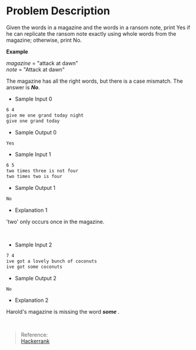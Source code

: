 # Problem Description

Given the words in a magazine and the words in a ransom note, print Yes if he can replicate the ransom note exactly using whole words from the magazine; otherwise, print No.

**Example**

*magazine* = "attack at dawn"  
*note* = "Attack at dawn"

The magazine has all the right words, but there is a case mismatch. The answer is ***No***.

* Sample Input 0

```txt
6 4
give me one grand today night
give one grand today
```

* Sample Output 0

```txt
Yes
```

* Sample Input 1

```txt
6 5
two times three is not four
two times two is four
```

* Sample Output 1

```txt
No
```

* Explanation 1

'two' only occurs once in the magazine.

<br>

* Sample Input 2

```txt
7 4
ive got a lovely bunch of coconuts
ive got some coconuts
```

* Sample Output 2

```txt
No
```

* Explanation 2

Harold's magazine is missing the word ***some*** .

<br>

>Reference: <br>
[Hackerrank](https://www.hackerrank.com/challenges/ctci-ransom-note/problem?h_l=interview&playlist_slugs%5B%5D%5B%5D%5B%5D=interview-preparation-kit&playlist_slugs%5B%5D%5B%5D%5B%5D=dictionaries-hashmaps&isFullScreen=true)
